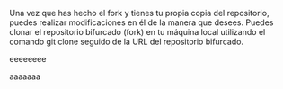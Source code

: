 Una vez que has hecho el fork y tienes tu propia copia del repositorio, puedes realizar modificaciones en él de la manera que desees. Puedes clonar el repositorio bifurcado (fork) en tu máquina local utilizando el comando git clone seguido de la URL del repositorio bifurcado.


eeeeeeee

aaaaaaa